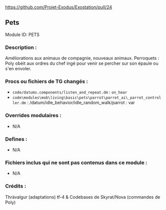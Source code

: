 https://github.com/Projet-Exodus/Exostation/pull/24

## Pets

Module ID: PETS

### Description :

Améliorations aux animaux de compagnie, nouveaux animaux.
Perroquets : Poly obéit aux ordres du chef ingé pour venir se percher sur son épaule ou s'en envoler.

### Procs ou fichiers de TG changés :

- `code/datums.components/listen_and_repeat.dm` : `on_hear`
- `code\modules\mob\living\basic\pets\parrot\parrot_ai\_parrot_controller.dm` : /datum/idle_behavior/idle_random_walk/parrot : var

### Overrides modulaires :

- N/A

### Defines :

- N/A

### Fichiers inclus qui ne sont pas contenus dans ce module :

- N/A

### Crédits :
Thràvalgur (adaptations)
tf-4 & Codebases de Skyrat/Nova (commandes de Poly)

